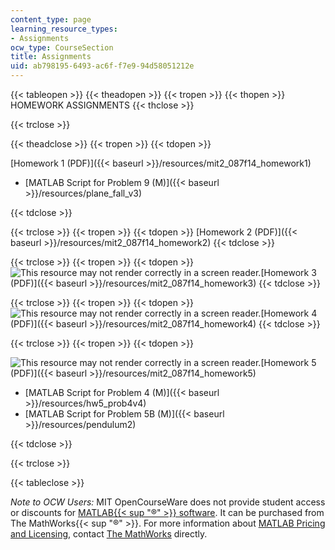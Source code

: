 ```yaml
---
content_type: page
learning_resource_types:
- Assignments
ocw_type: CourseSection
title: Assignments
uid: ab798195-6493-ac6f-f7e9-94d58051212e
---
```


{{< tableopen >}}
{{< theadopen >}}
{{< tropen >}}
{{< thopen >}}
HOMEWORK ASSIGNMENTS
{{< thclose >}}

{{< trclose >}}

{{< theadclose >}}
{{< tropen >}}
{{< tdopen >}}


[Homework 1 (PDF)]({{< baseurl >}}/resources/mit2_087f14_homework1)

*   [MATLAB Script for Problem 9 (M)]({{< baseurl >}}/resources/plane_fall_v3)


{{< tdclose >}}

{{< trclose >}}
{{< tropen >}}
{{< tdopen >}}
[Homework 2 (PDF)]({{< baseurl >}}/resources/mit2_087f14_homework2)
{{< tdclose >}}

{{< trclose >}}
{{< tropen >}}
{{< tdopen >}}
![This resource may not render correctly in a screen reader.](/images/inacessible.gif)[Homework 3 (PDF)]({{< baseurl >}}/resources/mit2_087f14_homework3)
{{< tdclose >}}

{{< trclose >}}
{{< tropen >}}
{{< tdopen >}}
![This resource may not render correctly in a screen reader.](/images/inacessible.gif)[Homework 4 (PDF)]({{< baseurl >}}/resources/mit2_087f14_homework4)
{{< tdclose >}}

{{< trclose >}}
{{< tropen >}}
{{< tdopen >}}


![This resource may not render correctly in a screen reader.](/images/inacessible.gif)[Homework 5 (PDF)]({{< baseurl >}}/resources/mit2_087f14_homework5)

*   [MATLAB Script for Problem 4 (M)]({{< baseurl >}}/resources/hw5_prob4v4)
*   [MATLAB Script for Problem 5B (M)]({{< baseurl >}}/resources/pendulum2)


{{< tdclose >}}

{{< trclose >}}

{{< tableclose >}}

_Note to OCW Users:_ MIT OpenCourseWare does not provide student access or discounts for [MATLAB{{< sup "®" >}} software](http://www.mathworks.com/products/matlab/). It can be purchased from The MathWorks{{< sup "®" >}}. For more information about [MATLAB Pricing and Licensing](http://www.mathworks.com/products/matlab/pricing_licensing.html?s_iid=ML2012_pricing_a#commercial_use), contact [The MathWorks](http://www.mathworks.com/index.html) directly.
